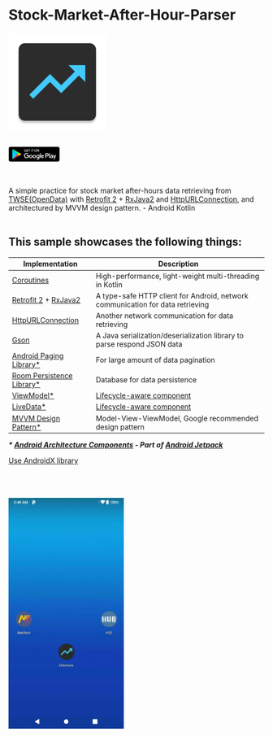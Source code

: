 # Stock-Market-After-Hour-Parser
[<img align="center" src ="app/src/main/res/mipmap-xxxhdpi/ic_app_icon.png">](https://play.google.com/store/apps/details?id=com.shigaga.stockmarketafterhourparser)<br>
<br>

[<img src="app/src/main/res/mipmap-xxxhdpi/googleplay_logo.png" width="20%" height="20%" align="center" valign="center">](https://play.google.com/store/apps/details?id=com.shigaga.stockmarketafterhourparser)<br>
<br>
<br>

A simple practice for stock market after-hours data retrieving from [TWSE(OpenData)](https://data.gov.tw/dataset/11549#r0) with [Retrofit 2](https://square.github.io/retrofit/) + [RxJava2](https://github.com/ReactiveX/RxJava) and [HttpURLConnection](https://developer.android.com/reference/java/net/HttpURLConnection), and architectured by MVVM design pattern. - Android Kotlin
<br>
<br>

## This sample showcases the following things:

| Implementation | Description |
| --- | --- |
| [Coroutines](https://developer.android.com/kotlin/coroutines) | High-performance, light-weight multi-threading in Kotlin |
| [Retrofit 2](https://square.github.io/retrofit/) + [RxJava2](https://github.com/ReactiveX/RxJava) | A type-safe HTTP client for Android, network communication for data retrieving |
| [HttpURLConnection](https://developer.android.com/reference/java/net/HttpURLConnection) | Another network communication for data retrieving |
| [Gson](https://github.com/google/gson) | A Java serialization/deserialization library to parse respond JSON data |
| [Android Paging Library*](https://developer.android.com/topic/libraries/architecture/paging/) | For large amount of data pagination |
| [Room Persistence Library*](https://developer.android.com/topic/libraries/architecture/room) | Database for data persistence |
| [ViewModel*](https://developer.android.com/topic/libraries/architecture/viewmodel) | [Lifecycle-aware component](https://developer.android.com/topic/libraries/architecture/lifecycle) |
| [LiveData*](https://developer.android.com/topic/libraries/architecture/livedata)| [Lifecycle-aware component](https://developer.android.com/topic/libraries/architecture/lifecycle) |
| [MVVM Design Pattern*](https://medium.com/upday-devs/android-architecture-patterns-part-3-model-view-viewmodel-e7eeee76b73b) | Model-View-ViewModel, Google recommended design pattern |

___* [Android Architecture Components](https://developer.android.com/topic/libraries/architecture) - Part of [Android Jetpack](https://developer.android.com/jetpack)___

[Use AndroidX library](https://developer.android.com/jetpack/androidx)

<br>
<br>
<br>
<img src="app/src/main/res/mipmap-xxxhdpi/AfterHoursDemo.gif" width="45%" height="45%" align="center" valign="center">
<br>
<br>
<br>
<br>
